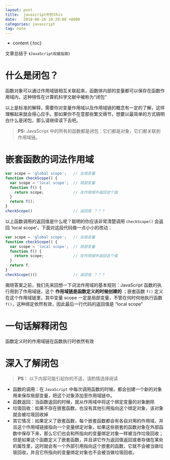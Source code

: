 ```yaml
---
layout: post
title:  javascript中的this
date:   2018-06-26 10:29:00 +0800
categories: javascript
tag: note
---
```


* content
{:toc}


文章总结于 `《JavaScript权威指南》`


什么是闭包？
====================================

函数对象可以通过作用域链相互关联起来，函数体内部的变量都可以保存在函数作用域内，这种特性在计算机科学文献中被称为“闭包”

以上是标准的解释，需要你对变量作用域以及作用域链的概念有一定的了解，这样理解起来就会得心应手。那如果你不在意那些繁文缛节，想要以最简单的方式搞明白什么是闭包，那么请继续读下去吧。

> **PS:** JavaScript 中的所有的函数都是闭包：它们都是对象，它们都关联到作用域链。

嵌套函数的词法作用域
====================================

```javascript
var scope = 'global scope';   // 全局变量
function checkScope() {
  var scope = 'local scope';  // 局部变量
  function f() {
    return scope;             // 在作用域中返回这个值
  }
  return f();
}
checkScope()                  // 返回值 ？？？
```

以上函数调用的返回值是什么呢？聪明的你应该非常清楚调用 `checkScope()` 会返回 ‘local scope’，下面对这段代码做一点小小的改动：

```javascript
var scope = 'global scope';   // 全局变量
function checkScope() {
  var scope = 'local scope';  // 局部变量
  function f() {
    return scope;             // 在作用域中返回这个值
  }
  return f;
}
checkScope()()                // 返回值 ？？？
```

揭晓答案之前，我们先来回想一下词法作用域的基本规则：JavaScript 函数的执行用到了作用域链，这个 **作用域链是函数定义的时候创建的** ；嵌套函数 `f()` 定义在这个作用域链里，其中变量 scope 一定是局部变量，不管在何时何地执行函数 `f()`，这种绑定依然有效，因此最后一行代码的返回值是 “local scope”

一句话解释闭包
====================================

函数定义时的作用域链在函数执行时依然有效

深入了解闭包
====================================

> **PS：** 以下内容可能引起你的不适，请酌情选择阅读

- 函数的调用：在 `JavaScript` 中每次调用函数的时候，都会创建一个新的对象用来保存局部变量，把这个对象添加至作用域链中。
- 函数返回：当函数返回的时候，就从作用域中将这个绑定变量的对象删除
- 垃圾回收：如果不存在嵌套函数，也没有其他引用指向这个绑定对象，该对象就会被垃圾回收掉
- 其它情况：如果定义了嵌套函数，每个嵌套函数都会有各自对用的作用域，并且这个作用域链接指向一个变量绑定对象，如果这些嵌套的函数对象在外部函数中保存下来，那么它们也会和所指向的变量绑定对象一样被当作垃圾回收；但是如果这个函数定义了嵌套函数，并且讲它作为返回值返回或者存储在某处的属性里，这时就会有一个外部引用指向这个嵌套的函数，它就不会被当做垃圾回收，并且它所指向的变量绑定对象也不会被当做垃圾回收。